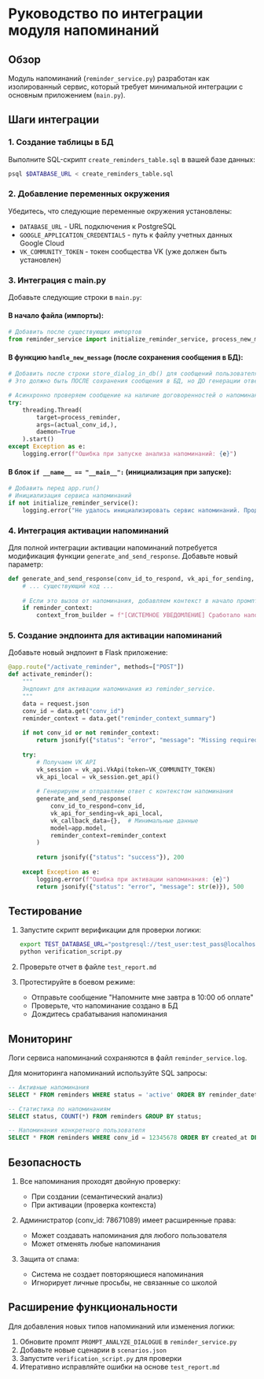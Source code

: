 # Руководство по интеграции модуля напоминаний

## Обзор

Модуль напоминаний (`reminder_service.py`) разработан как изолированный сервис, который требует минимальной интеграции с основным приложением (`main.py`).

## Шаги интеграции

### 1. Создание таблицы в БД

Выполните SQL-скрипт `create_reminders_table.sql` в вашей базе данных:

```bash
psql $DATABASE_URL < create_reminders_table.sql
```

### 2. Добавление переменных окружения

Убедитесь, что следующие переменные окружения установлены:
- `DATABASE_URL` - URL подключения к PostgreSQL
- `GOOGLE_APPLICATION_CREDENTIALS` - путь к файлу учетных данных Google Cloud
- `VK_COMMUNITY_TOKEN` - токен сообщества VK (уже должен быть установлен)

### 3. Интеграция с main.py

Добавьте следующие строки в `main.py`:

#### В начало файла (импорты):
```python
# Добавить после существующих импортов
from reminder_service import initialize_reminder_service, process_new_message as process_reminder
```

#### В функцию `handle_new_message` (после сохранения сообщения в БД):
```python
# Добавить после строки store_dialog_in_db() для сообщений пользователя
# Это должно быть ПОСЛЕ сохранения сообщения в БД, но ДО генерации ответа

# Асинхронно проверяем сообщение на наличие договоренностей о напоминании
try:
    threading.Thread(
        target=process_reminder,
        args=(actual_conv_id,),
        daemon=True
    ).start()
except Exception as e:
    logging.error(f"Ошибка при запуске анализа напоминаний: {e}")
```

#### В блок `if __name__ == "__main__":` (инициализация при запуске):
```python
# Добавить перед app.run()
# Инициализация сервиса напоминаний
if not initialize_reminder_service():
    logging.error("Не удалось инициализировать сервис напоминаний. Продолжаем без него.")
```

### 4. Интеграция активации напоминаний

Для полной интеграции активации напоминаний потребуется модификация функции `generate_and_send_response`. Добавьте новый параметр:

```python
def generate_and_send_response(conv_id_to_respond, vk_api_for_sending, vk_callback_data, model, reminder_context=None):
    # ... существующий код ...
    
    # Если это вызов от напоминания, добавляем контекст в начало промпта
    if reminder_context:
        context_from_builder = f"[СИСТЕМНОЕ УВЕДОМЛЕНИЕ] Сработало напоминание. Причина: '{reminder_context}'. Проанализируй весь диалог и реши, уместно ли сейчас возобновлять общение. Если да — напиши релевантное сообщение клиенту. Если нет — верни ПУСТУЮ СТРОКУ.\n\n{context_from_builder}"
```

### 5. Создание эндпоинта для активации напоминаний

Добавьте новый эндпоинт в Flask приложение:

```python
@app.route("/activate_reminder", methods=["POST"])
def activate_reminder():
    """
    Эндпоинт для активации напоминания из reminder_service.
    """
    data = request.json
    conv_id = data.get("conv_id")
    reminder_context = data.get("reminder_context_summary")
    
    if not conv_id or not reminder_context:
        return jsonify({"status": "error", "message": "Missing required fields"}), 400
    
    try:
        # Получаем VK API
        vk_session = vk_api.VkApi(token=VK_COMMUNITY_TOKEN)
        vk_api_local = vk_session.get_api()
        
        # Генерируем и отправляем ответ с контекстом напоминания
        generate_and_send_response(
            conv_id_to_respond=conv_id,
            vk_api_for_sending=vk_api_local,
            vk_callback_data={},  # Минимальные данные
            model=app.model,
            reminder_context=reminder_context
        )
        
        return jsonify({"status": "success"}), 200
        
    except Exception as e:
        logging.error(f"Ошибка при активации напоминания: {e}")
        return jsonify({"status": "error", "message": str(e)}), 500
```

## Тестирование

1. Запустите скрипт верификации для проверки логики:
   ```bash
   export TEST_DATABASE_URL="postgresql://test_user:test_pass@localhost/test_db"
   python verification_script.py
   ```

2. Проверьте отчет в файле `test_report.md`

3. Протестируйте в боевом режиме:
   - Отправьте сообщение "Напомните мне завтра в 10:00 об оплате"
   - Проверьте, что напоминание создано в БД
   - Дождитесь срабатывания напоминания

## Мониторинг

Логи сервиса напоминаний сохраняются в файл `reminder_service.log`. 

Для мониторинга напоминаний используйте SQL запросы:

```sql
-- Активные напоминания
SELECT * FROM reminders WHERE status = 'active' ORDER BY reminder_datetime;

-- Статистика по напоминаниям
SELECT status, COUNT(*) FROM reminders GROUP BY status;

-- Напоминания конкретного пользователя
SELECT * FROM reminders WHERE conv_id = 12345678 ORDER BY created_at DESC;
```

## Безопасность

1. Все напоминания проходят двойную проверку:
   - При создании (семантический анализ)
   - При активации (проверка контекста)

2. Администратор (conv_id: 78671089) имеет расширенные права:
   - Может создавать напоминания для любого пользователя
   - Может отменять любые напоминания

3. Защита от спама:
   - Система не создает повторяющиеся напоминания
   - Игнорирует личные просьбы, не связанные со школой

## Расширение функциональности

Для добавления новых типов напоминаний или изменения логики:

1. Обновите промпт `PROMPT_ANALYZE_DIALOGUE` в `reminder_service.py`
2. Добавьте новые сценарии в `scenarios.json`
3. Запустите `verification_script.py` для проверки
4. Итеративно исправляйте ошибки на основе `test_report.md`